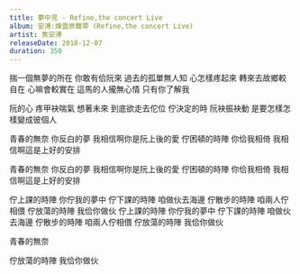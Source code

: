```yaml
---
title: 夢中見 - Refine,the concert Live
album: 安溥:煉雲原聲帶 (Refine,the concert Live)
artist: 焦安溥
releaseDate: 2018-12-07
duration: 350
---
```

揣一個無夢的所在
你敢有佮阮來
過去的孤單無人知
心怎樣疼起來
轉來去故鄉較自在
心嘛會較實在
這馬的人攏無心情
只有你了解我

阮的心
疼甲袂喘氣
想著未來
到底欲走去佗位
佇決定的時
阮袂振袂動
是要怎樣怎樣變成彼個人

青春的無奈
你反白的夢
我相信啊你是阮上後的愛
佇困頓的時陣
你佮我相倚
我相信啊這是上好的安排

青春的無奈
你反白的夢
我相信啊你是阮上後的愛
佇困頓的時陣
你佮我相倚
我相信啊這是上好的安排

佇上課的時陣
你佇我的夢中
佇下課的時陣
咱做伙去海邊
佇散步的時陣
咱兩人佇相偎
佇放蕩的時陣
我佮你做伙
佇上課的時陣
你佇我的夢中
佇下課的時陣
咱做伙去海邊
佇散步的時陣
咱兩人佇相偎
佇放蕩的時陣
我佮你做伙

青春的無奈

佇放蕩的時陣
我佮你做伙